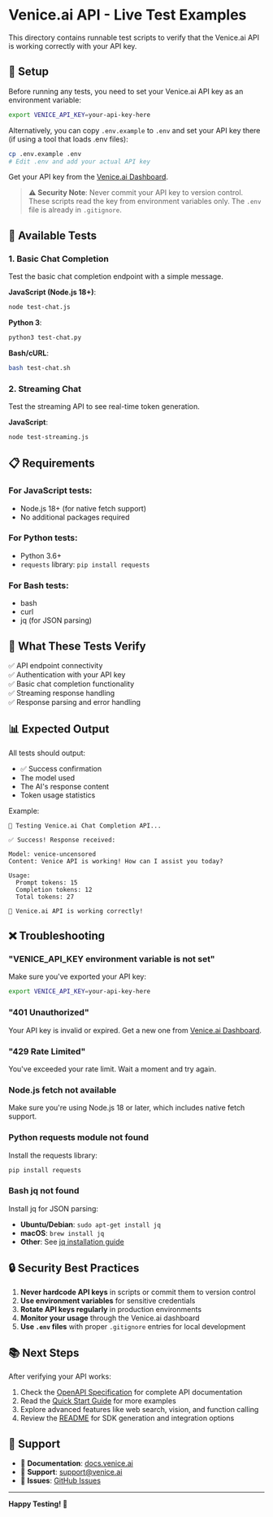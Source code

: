 # Venice.ai API - Live Test Examples

This directory contains runnable test scripts to verify that the Venice.ai API is working correctly with your API key.

## 🔑 Setup

Before running any tests, you need to set your Venice.ai API key as an environment variable:

```bash
export VENICE_API_KEY=your-api-key-here
```

Alternatively, you can copy `.env.example` to `.env` and set your API key there (if using a tool that loads .env files):

```bash
cp .env.example .env
# Edit .env and add your actual API key
```

Get your API key from the [Venice.ai Dashboard](https://venice.ai/dashboard).

> **⚠️ Security Note**: Never commit your API key to version control. These scripts read the key from environment variables only. The `.env` file is already in `.gitignore`.

## 🧪 Available Tests

### 1. Basic Chat Completion

Test the basic chat completion endpoint with a simple message.

**JavaScript (Node.js 18+)**:
```bash
node test-chat.js
```

**Python 3**:
```bash
python3 test-chat.py
```

**Bash/cURL**:
```bash
bash test-chat.sh
```

### 2. Streaming Chat

Test the streaming API to see real-time token generation.

**JavaScript**:
```bash
node test-streaming.js
```

## 📋 Requirements

### For JavaScript tests:
- Node.js 18+ (for native fetch support)
- No additional packages required

### For Python tests:
- Python 3.6+
- `requests` library: `pip install requests`

### For Bash tests:
- bash
- curl
- jq (for JSON parsing)

## 🎯 What These Tests Verify

✅ API endpoint connectivity  
✅ Authentication with your API key  
✅ Basic chat completion functionality  
✅ Streaming response handling  
✅ Response parsing and error handling  

## 📊 Expected Output

All tests should output:
- ✅ Success confirmation
- The model used
- The AI's response content
- Token usage statistics

Example:
```
🚀 Testing Venice.ai Chat Completion API...

✅ Success! Response received:

Model: venice-uncensored
Content: Venice API is working! How can I assist you today?

Usage:
  Prompt tokens: 15
  Completion tokens: 12
  Total tokens: 27

🎉 Venice.ai API is working correctly!
```

## ❌ Troubleshooting

### "VENICE_API_KEY environment variable is not set"
Make sure you've exported your API key:
```bash
export VENICE_API_KEY=your-api-key-here
```

### "401 Unauthorized"
Your API key is invalid or expired. Get a new one from [Venice.ai Dashboard](https://venice.ai/dashboard).

### "429 Rate Limited"
You've exceeded your rate limit. Wait a moment and try again.

### Node.js fetch not available
Make sure you're using Node.js 18 or later, which includes native fetch support.

### Python requests module not found
Install the requests library:
```bash
pip install requests
```

### Bash jq not found
Install jq for JSON parsing:
- **Ubuntu/Debian**: `sudo apt-get install jq`
- **macOS**: `brew install jq`
- **Other**: See [jq installation guide](https://stedolan.github.io/jq/download/)

## 🔒 Security Best Practices

1. **Never hardcode API keys** in scripts or commit them to version control
2. **Use environment variables** for sensitive credentials
3. **Rotate API keys regularly** in production environments
4. **Monitor your usage** through the Venice.ai dashboard
5. **Use `.env` files** with proper `.gitignore` entries for local development

## 📚 Next Steps

After verifying your API works:
1. Check the [OpenAPI Specification](https://github.com/Fayeblade1488/Venice_api_swagger/blob/main/venice.openapi.v3.yaml) for complete API documentation
2. Read the [Quick Start Guide](https://docs.venice.ai/quickstart) for more examples
3. Explore advanced features like web search, vision, and function calling
4. Review the [README](../README.md) for SDK generation and integration options

## 💬 Support

- 📖 **Documentation**: [docs.venice.ai](https://docs.venice.ai)
- 💬 **Support**: support@venice.ai
- 🐛 **Issues**: [GitHub Issues](https://github.com/Fayeblade1488/Venice_api_swagger/issues)

---

**Happy Testing! 🚀**
